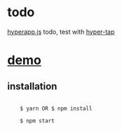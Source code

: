 # todo
[hyperapp.js](https://github.com/hyperapp/hyperapp) todo, test with [hyper-tap](https://github.com/rbiggs/hyper-tap)

# [demo](https://pap.as/hyperapp/todotouch/)

## installation

````$ git clone https://github.com/marcusasplund/hyperapp-todo.git

    $ yarn OR $ npm install

    $ npm start
````

